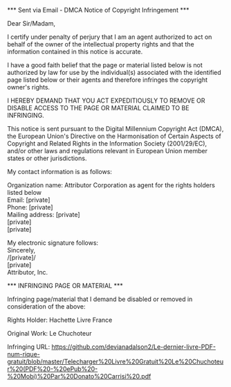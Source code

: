 *** Sent via Email - DMCA Notice of Copyright Infringement ***

Dear Sir/Madam,

I certify under penalty of perjury that I am an agent authorized to act on behalf of the owner of the intellectual property rights and that the information contained in this notice is accurate.

I have a good faith belief that the page or material listed below is not authorized by law for use by the individual(s) associated with the identified page listed below or their agents and therefore infringes the copyright owner's rights.

I HEREBY DEMAND THAT YOU ACT EXPEDITIOUSLY TO REMOVE OR DISABLE ACCESS TO THE PAGE OR MATERIAL CLAIMED TO BE INFRINGING.

This notice is sent pursuant to the Digital Millennium Copyright Act (DMCA), the European Union's Directive on the Harmonisation of Certain Aspects of Copyright and Related Rights in the Information Society (2001/29/EC), and/or other laws and regulations relevant in European Union member states or other jurisdictions.

My contact information is as follows:

Organization name: Attributor Corporation as agent for the rights holders listed below  
Email: [private]  
Phone: [private]  
Mailing address:
[private]  
[private]  
[private]

My electronic signature follows:  
Sincerely,  
/[private]/  
[private]  
Attributor, Inc.

*** INFRINGING PAGE OR MATERIAL ***

Infringing page/material that I demand be disabled or removed in consideration of the above:

Rights Holder: Hachette Livre France

Original Work: Le Chuchoteur

Infringing URL: https://github.com/devianadalson2/Le-dernier-livre-PDF-num-rique-gratuit/blob/master/Telecharger%20Livre%20Gratuit%20Le%20Chuchoteur%20(PDF%20-%20ePub%20-%20Mobi)%20Par%20Donato%20Carrisi%20.pdf
